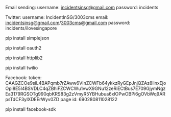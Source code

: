 Email sending:
username: incidentsinsg@gmail.com
password: incidents

Twitter:
username: IncidentInSG/3003cms
email: incidentsinsg@gmail.com/3003cms@gmail.com
password: incidents/ilovesingapore


pip install simplejson

pip install oauth2

pip install httplib2

pip install twilio



Facebook:
token: CAAGZCOe9siL4BAPqmb7rZAww6VInZCWFb64ykkzRyGEpJnjQZAz8llnxEjoOpl8E5I4BSVDLC4qZBhiFZCWCWu1vwX9GNu12zeRiECtBus7E709GjymNgzEa3179RGSOTg990qbKRS83g2zVmyR5YBHubua6xlOPwOBPi6gOVbWq9ARpsTdCF3ylXDEErWyv0ZD
page id: 690280811028122

pip install facebook-sdk
